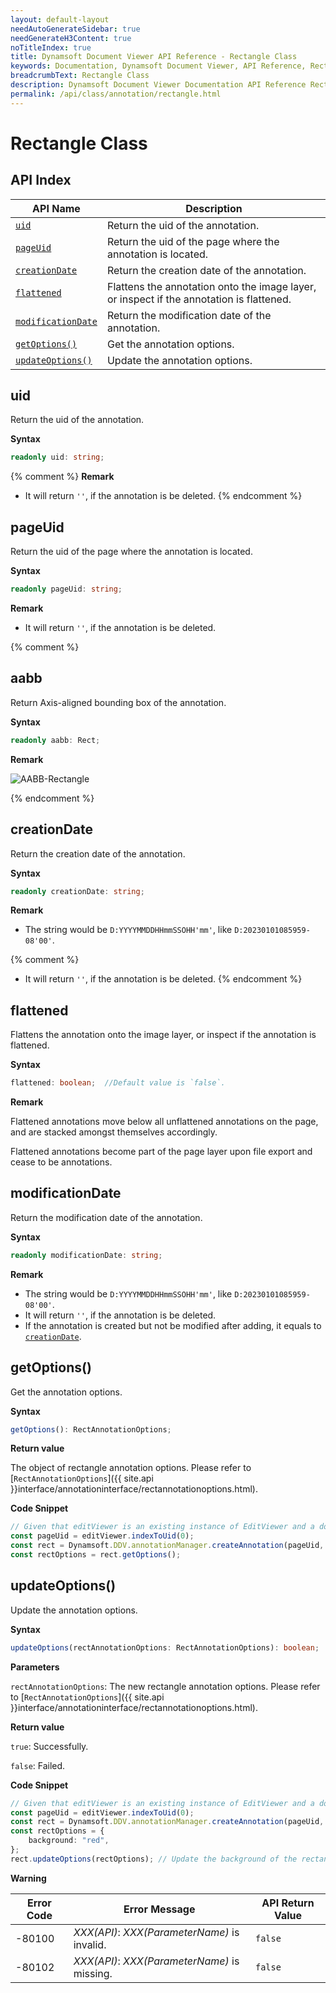 ```yaml
---
layout: default-layout
needAutoGenerateSidebar: true
needGenerateH3Content: true
noTitleIndex: true
title: Dynamsoft Document Viewer API Reference - Rectangle Class
keywords: Documentation, Dynamsoft Document Viewer, API Reference, Rectangle Class
breadcrumbText: Rectangle Class
description: Dynamsoft Document Viewer Documentation API Reference Rectangle Class Page
permalink: /api/class/annotation/rectangle.html
---
```


# Rectangle Class

## API Index

| API Name                                | Description                                                                                 |
| --------------------------------------- | ------------------------------------------------------------------------------------------- |
| [`uid`](#uid)                           | Return the uid of the annotation.                                                           |
| [`pageUid`](#pageuid)                   | Return the uid of the page where the annotation is located.                                 |
| [`creationDate`](#creationdate)         | Return the creation date of the annotation.                                                 |
| [`flattened`](#flattened)               | Flattens the annotation onto the image layer, or inspect if the annotation is flattened. |
| [`modificationDate`](#modificationdate) | Return the modification date of the annotation.                                             |
| [`getOptions()`](#getoptions)           | Get the annotation options.                                                                 |
| [`updateOptions()`](#updateoptions)     | Update the annotation options.                                                              |

## uid

Return the uid of the annotation.

**Syntax**

```typescript
readonly uid: string;
```

{% comment %}
**Remark**

- It will return `''`, if the annotation is be deleted. 
{% endcomment %}

## pageUid

Return the uid of the page where the annotation is located.

**Syntax**

```typescript
readonly pageUid: string;
```

**Remark**

- It will return `''`, if the annotation is be deleted.

{% comment %}
## aabb

Return Axis-aligned bounding box of the annotation.

**Syntax**

```typescript
readonly aabb: Rect;
```

**Remark**

![AABB-Rectangle](/assets/imgs/aabbrectangle.png)

{% endcomment %}

## creationDate

Return the creation date of the annotation.

**Syntax**

```typescript
readonly creationDate: string;
```

**Remark**

- The string would be `D:YYYYMMDDHHmmSSOHH'mm'`, like `D:20230101085959-08'00'`.

{% comment %}
- It will return `''`, if the annotation is be deleted. 
{% endcomment %}

## flattened

Flattens the annotation onto the image layer, or inspect if the annotation is flattened.

**Syntax**

```typescript
flattened: boolean;  //Default value is `false`.
```

**Remark**

Flattened annotations move below all unflattened annotations on the page, and are stacked amongst themselves accordingly.

Flattened annotations become part of the page layer upon file export and cease to be annotations.

## modificationDate

Return the modification date of the annotation.

**Syntax**

```typescript
readonly modificationDate: string;
```

**Remark**

- The string would be `D:YYYYMMDDHHmmSSOHH'mm'`, like `D:20230101085959-08'00'`.
- It will return `''`, if the annotation is be deleted.
- If the annotation is created but not be modified after adding, it equals to [`creationDate`](#creationdate). 


## getOptions()

Get the annotation options.

**Syntax**

```typescript
getOptions(): RectAnnotationOptions;
```

**Return value**

The object of rectangle annotation options. Please refer to [`RectAnnotationOptions`]({{ site.api }}interface/annotationinterface/rectannotationoptions.html).

**Code Snippet**

```typescript
// Given that editViewer is an existing instance of EditViewer and a document is currently open.
const pageUid = editViewer.indexToUid(0);
const rect = Dynamsoft.DDV.annotationManager.createAnnotation(pageUid, "rectangle"); // Create a default Rectangle annotation instance.
const rectOptions = rect.getOptions();
```

## updateOptions() 

Update the annotation options.

**Syntax**

```typescript
updateOptions(rectAnnotationOptions: RectAnnotationOptions): boolean;
```

**Parameters**

`rectAnnotationOptions`: The new rectangle annotation options. Please refer to [`RectAnnotationOptions`]({{ site.api }}interface/annotationinterface/rectannotationoptions.html).

**Return value**

`true`: Successfully.

`false`: Failed.

**Code Snippet**

```typescript
// Given that editViewer is an existing instance of EditViewer and a document is currently open.
const pageUid = editViewer.indexToUid(0);
const rect = Dynamsoft.DDV.annotationManager.createAnnotation(pageUid, "rectangle"); // Create a default Rectangle annotation instance.
const rectOptions = {
    background: "red",
};
rect.updateOptions(rectOptions); // Update the background of the rectangle to red.
```

**Warning**

 Error Code  | Error Message                                        | API Return Value
--------|-----------------------------------------------------|----------------------
 -80100 | *XXX(API)*: *XXX(ParameterName)* is invalid.   | `false`
 -80102 | *XXX(API)*: *XXX(ParameterName)* is missing.  | `false`
